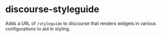 discourse-styleguide
====================

Adds a URL of `/styleguide` to discourse that renders widgets in various
configurations to aid in styling.

